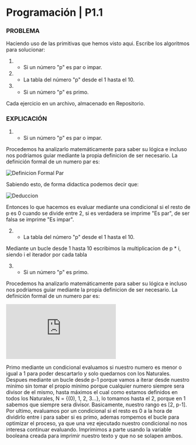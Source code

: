 # Programación | P1.1

### PROBLEMA
Haciendo uso de las primitivas que hemos visto aqui. Escribe los algoritmos para solucionar: 
  
1. - Si un número "p" es par o impar.
2. - La tabla del número "p" desde el 1 hasta el 10.
3. - Si un número "p" es primo.

Cada ejercicio en un archivo, almacenado en Repositorio.

### EXPLICACIÓN
1. - Si un número "p" es par o impar.

Procedemos ha analizarlo matemáticamente para saber su lógica e incluso nos podriamos guiar mediante la propia definicion de ser necesario. La definición formal de un numero par es:

![Definicion Formal Par](https://latex.codecogs.com/svg.latex?p%20\in%20\mathbb{N},%20\text{es%20par}%20\iff\%20p%20\bmod%202%20=%200)

Sabiendo esto, de forma didactica podemos decir que:

![Deduccion](https://latex.codecogs.com/svg.latex?p%20\bmod%202%20=%200%20\iff\%202%20\mid%20p)

Entonces lo que hacemos es evaluar mediante una condicional si el resto de p es 0 cuando se divide entre 2, si es verdadera se imprime "Es par", de ser falsa se imprime "Es impar".

2. - La tabla del número "p" desde el 1 hasta el 10.
  
Mediante un bucle desde 1 hasta 10 escribimos la multiplicacion de p * i, siendo i el iterador por cada tabla

3. - Si un número "p" es primo.

Procedemos ha analizarlo matemáticamente para saber su lógica e incluso nos podriamos guiar mediante la propia definicion de ser necesario. La definición formal de un numero par es:

![Definicion Forma Primo](https://latex.codecogs.com/svg.latex?p%20%5Cin%20%5Cmathbb%7BN%7D,%5C;%20p%20%3E%201%20%5C;%5C;%5Ctext%7Bes%20primo%7D%20%5C;%5C;%5Ciff%5C;%5C;%20%5Cforall%20d%20%5Cin%20%5Cmathbb%7BN%7D,%5C;%20%5Cbig(d%20%5Cmid%20p%20%5C;%5CRightarrow%5C;%20(d%20=%201%20%5C;%5Clor%5C;%20d%20=%20p)%5Cbig))

Primo mediante un condicional evaluamos si nuestro numero es menor o igual a 1 para poder descartarlo y solo quedarnos con los Naturales. Despues mediante un bucle desde p-1 porque vamos a íterar desde nuestro minímo sin tomar el propio minímo porque cualquier numero siempre sera divisor de el mismo, hasta máximos el cual como estamos definidos en todos los Naturales, N = {(0), 1, 2, 3...}, lo tomamos hasta el 2, porque en 1 sabemos que siempre sera divisor. Basicamente, nuestro rango es [2, p-1]. Por ultimo, evaluamos por un condicional si el resto es 0 a la hora de dividirlo entre i para saber si es primo, ademas rompemos el bucle para optimizar el proceso, ya que una vez ejecutado nuestro condicional no nos interesa continuar evaluando. Imprimimos a parte usando la variable booleana creada para imprimir nuestro texto y que no se solapen ambos.


